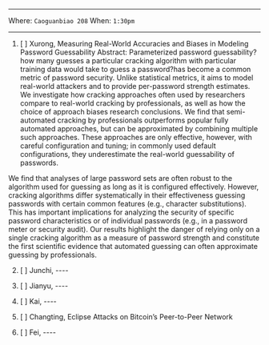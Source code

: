 ***

Where: `Caoguanbiao 208` When: `1:30pm`

***


1. [ ] Xurong, Measuring Real-World Accuracies and Biases in Modeling Password Guessability
Abstract:
Parameterized password guessability?how many guesses a particular cracking algorithm with particular training data would take to guess a password?has become a common metric of password security. Unlike statistical metrics, it aims to model real-world attackers and to provide per-password strength estimates. We investigate how cracking approaches often used by researchers compare to real-world cracking by professionals, as well as how the choice of approach biases research conclusions. We find that semi-automated cracking by professionals outperforms popular fully automated approaches, but can be approximated by combining multiple such approaches. These approaches are only effective, however, with careful configuration and tuning; in commonly used default configurations, they underestimate the real-world guessability of passwords.

We find that analyses of large password sets are often robust to the algorithm used for guessing as long as it is configured effectively. However, cracking algorithms differ systematically in their effectiveness guessing passwords with certain common features (e.g., character substitutions). This has important implications for analyzing the security of specific password characteristics or of individual passwords (e.g., in a password meter or security audit). Our results highlight the danger of relying only on a single cracking algorithm as a measure of password strength and constitute the first scientific evidence that automated guessing can often approximate guessing by professionals.

2. [ ] Junchi, ----

3. [ ] Jianyu, ----


4. [ ] Kai, ----

5. [ ] Changting, Eclipse Attacks on Bitcoin’s Peer-to-Peer Network

6. [ ] Fei, ----
